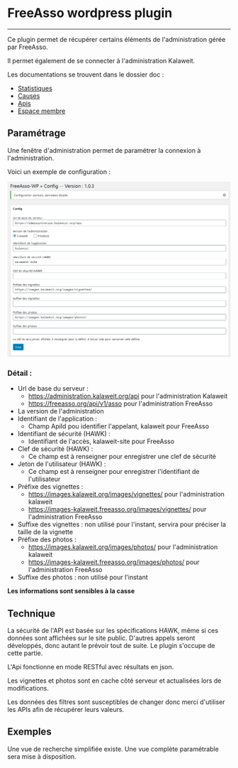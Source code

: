 # FreeAsso wordpress plugin
---

Ce plugin permet de récupérer certains éléments de l'administration gérée par FreeAsso.

Il permet également de se connecter à l'administration Kalaweit.

Les documentations se trouvent dans le dossier doc :

* [Statistiques](./doc/stats.md)
* [Causes](./doc/causes.md)
* [Apis](./doc/apis.md)
* [Espace membre](./doc/member_area.md)

## Paramétrage

Une fenêtre d'administration permet de paramétrer la connexion à l'administration.

Voici un exemple de configuration :

![Configuration](./doc/admin.png)

### Détail :

* Url de base du serveur :
    * https://administration.kalaweit.org/api pour l'administration Kalaweit
    * https://freeasso.org/api/v1/asso pour l'administration FreeAsso
* La version de l'administration
* Identifiant de l'application :
    * Champ ApiId pou identifier l'appelant, kalaweit pour FreeAsso
* Identifiant de sécurité (HAWK) :
    * Identifiant de l'accès, kalaweit-site pour FreeAsso
* Clef de sécurité (HAWK) :
    * Ce champ est à renseigner pour enregistrer une clef de sécurité
* Jeton de l'utilisateur (HAWK) :
    * Ce champ est à renseigner pour enregistrer l'identifiant de l'utilisateur
* Préfixe des vignettes :
    * https://images.kalaweit.org/images/vignettes/ pour l'administration kalaweit
    * https://images-kalaweit.freeasso.org/images/vignettes/ pour l'administration FreeAsso
* Suffixe des vignettes : non utilisé pour l'instant, servira pour préciser la taille de la vignette
* Préfixe des photos :
    * https://images.kalaweit.org/images/photos/ pour l'administration kalaweit
    * https://images-kalaweit.freeasso.org/images/photos/ pour l'administration FreeAsso
* Suffixe des photos : non utilisé pour l'instant

**Les informations sont sensibles à la casse**

## Technique

La sécurité de l'API est basée sur les spécifications HAWK, même si ces données sont affichées sur le site public.
D'autres appels seront développés, donc autant le prévoir tout de suite. Le plugin s'occupe de cette partie.

L'Api fonctionne en mode RESTful avec résultats en json.

Les vignettes et photos sont en cache côté serveur et actualisées lors de modifications.

Les données des filtres sont susceptibles de changer donc merci d'utiliser les APIs afin de récupérer leurs valeurs.

## Exemples

Une vue de recherche simplifiée existe.
Une vue complète paramétrable sera mise à disposition.
